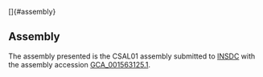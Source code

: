 []{#assembly}

Assembly
--------

The assembly presented is the CSAL01 assembly submitted to
[INSDC](http://www.insdc.org) with the assembly accession
[GCA\_001563125.1](http://www.ebi.ac.uk/ena/data/view/GCA_001563125.1).
